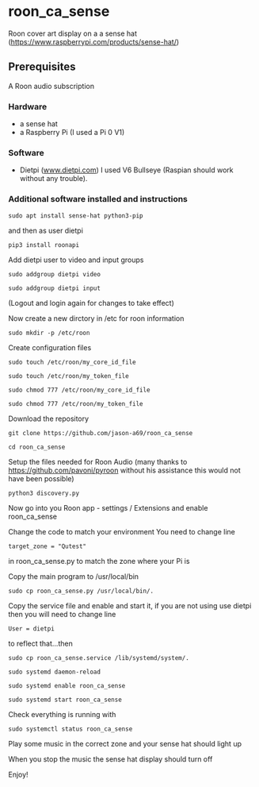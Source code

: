 # roon_ca_sense
Roon cover art display on a a sense hat (https://www.raspberrypi.com/products/sense-hat/)

## Prerequisites

A Roon audio subscription

### Hardware 
  - a sense hat
  - a Raspberry Pi (I used a Pi 0 V1)
  
### Software
  - Dietpi (www.dietpi.com) I used V6 Bullseye (Raspian should work without any trouble).
  
### Additional software installed and instructions  
  `sudo apt install sense-hat python3-pip`
  
and then as user dietpi
  
`pip3 install roonapi`

Add dietpi user to video and input groups

`sudo addgroup dietpi video`

`sudo addgroup dietpi input`

(Logout and login again for changes to take effect)
  
Now create a new dirctory in /etc for roon information

`sudo mkdir -p /etc/roon`
  
Create configuration files

`sudo touch /etc/roon/my_core_id_file`

`sudo touch /etc/roon/my_token_file`

`sudo chmod 777 /etc/roon/my_core_id_file`

`sudo chmod 777 /etc/roon/my_token_file`
  
Download the repository

`git clone https://github.com/jason-a69/roon_ca_sense`

`cd roon_ca_sense`
  
Setup the files needed for Roon Audio (many thanks to https://github.com/pavoni/pyroon without his assistance this would not have been possible)

`python3 discovery.py`
   
Now go into you Roon app -  settings / Extensions and enable roon_ca_sense
   

Change the code to match your environment
You need to change line

`target_zone = "Qutest"`

in roon_ca_sense.py to match the zone where your Pi is
  
Copy the main program to /usr/local/bin

`sudo cp roon_ca_sense.py /usr/local/bin/.`
   
Copy the service file and enable and start it, if you are not using use dietpi then you will need to change line

`User = dietpi`

to reflect that...then
  
`sudo cp roon_ca_sense.service /lib/systemd/system/.`

`sudo systemd daemon-reload`

`sudo systemd enable roon_ca_sense`

`sudo systemd start roon_ca_sense`
  
Check everything is running with

`sudo systemctl status roon_ca_sense`
  
Play some music in the correct zone and your sense hat should light up

When you stop the music the sense hat display should turn off
  
Enjoy!
